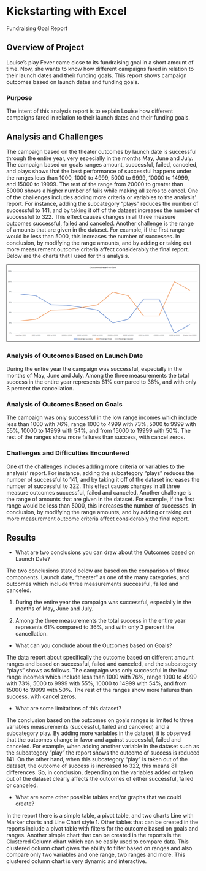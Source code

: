 # Kickstarting with Excel

 Fundraising Goal Report

 ## Overview of Project

Louise’s play Fever came close to its fundraising goal in a short amount of time. Now, she wants to know how different campaigns fared in relation to their launch dates and their funding goals. This report shows campaign outcomes based on launch dates and funding goals.  

 ### Purpose

The intent of this analysis report is to explain Louise how different campaigns fared in relation to their launch dates and their funding goals.  

## Analysis and Challenges

The campaign based on the theater outcomes by launch date is successful through the entire year, very especially in the months May, June and July. The campaign based on goals ranges amount, successful, failed, canceled, and plays shows that the best performance of successful happens under the ranges less than 1000, 1000 to 4999, 5000 to 9999, 10000 to 14999, and 15000 to 19999. The rest of the range from 20000 to greater than 50000 shows a higher number of fails while making all zeros to cancel. One of the challenges includes adding more criteria or variables to the analysis’ report. For instance, adding the subcategory “plays” reduces the number of successful to 141, and by taking it off of the dataset increases the number of successful to 322. This effect causes changes in all three measure outcomes successful, failed and canceled. Another challenge is the range of amounts that are given in the dataset. For example, if the first range would be less than 5000, this increases the number of successes. In conclusion, by modifying the range amounts, and by adding or taking out more measurement outcome criteria affect considerably the final report. Below are the charts that I used for this analysis. 

![This chart shows outcomes versus goals](https://github.com/jimmycastillo23/Challenge1/blob/main/Outcomes_vs_Goals.png) 


### Analysis of Outcomes Based on Launch Date

During the entire year the campaign was successful, especially in the months of May, June and July. Among the three measurements the total success in the entire year represents 61% compared to 36%, and with only 3 percent the cancellation.   

 ### Analysis of Outcomes Based on Goals

 The campaign was only successful in the low range incomes which include less than 1000 with 76%, range 1000 to 4999 with 73%, 5000 to 9999 with 55%, 10000 to 14999 with 54%, and from 15000 to 19999 with 50%. The rest of the ranges show more failures than success, with cancel zeros.

 ### Challenges and Difficulties Encountered

 One of the challenges includes adding more criteria or variables to the analysis’ report. For instance, adding the subcategory “plays” reduces the number of successful to 141, and by taking it off of the dataset increases the number of successful to 322. This effect causes changes in all three measure outcomes successful, failed and canceled. Another challenge is the range of amounts that are given in the dataset. For example, if the first range would be less than 5000, this increases the number of successes. In conclusion, by modifying the range amounts, and by adding or taking out more measurement outcome criteria affect considerably the final report.

## Results

 - What are two conclusions you can draw about the Outcomes based on Launch Date?

 The two conclusions stated below are based on the comparison of three components. Launch date, “theater” as one of the many categories, and outcomes which include three measurements successful, failed and canceled.     

 1. During the entire year the campaign was successful, especially in the months of May, June and July. 

 2. Among the three measurements the total success in the entire year represents 61% compared to 36%, and with only 3 percent the cancellation.   

   - What can you conclude about the Outcomes based on Goals?

The data report about specifically the outcome based on different amount ranges and based on successful, failed and canceled, and the subcategory “plays” shows as follows. The campaign was only successful in the low range incomes which include less than 1000 with 76%, range 1000 to 4999 with 73%, 5000 to 9999 with 55%, 10000 to 14999 with 54%, and from 15000 to 19999 with 50%. The rest of the ranges show more failures than success, with cancel zeros.     

- What are some limitations of this dataset?

The conclusion based on the outcomes on goals ranges is limited to three  variables measurements (successful, failed and canceled) and a subcategory play. By adding more variables in the dataset, it is observed that the outcomes change in favor and against successful, failed and canceled. For example, when adding another variable in the dataset such as the subcategory “play” the report shows the outcome of success is reduced 141. On the other hand, when this subcategory “play” is taken out of the dataset, the outcome of success is increased to 322, this means 81 differences. So, in conclusion, depending on the variables added or taken out of the dataset clearly affects the outcomes of either successful, failed or canceled.         

 - What are some other possible tables and/or graphs that we could create?

 
In the report there is a simple table, a pivot table, and two charts Line with Marker charts and Line Chart style 1. Other tables that can be created in the reports include a pivot table with filters for the outcome based on goals and ranges. Another simple chart that can be created in the reports is the Clustered Column chart which can be easily used to compare data. This clustered column chart gives the ability to filter based on ranges and also compare only two variables and one range, two ranges and more. This clustered column chart is very dynamic and interactive.    

 

 
